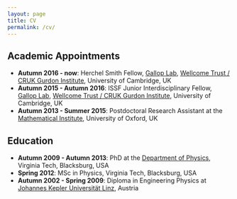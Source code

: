 ```yaml
---
layout: page
title: CV
permalink: /cv/
---
```


## Academic Appointments
* **Autumn 2016 - now**: Herchel Smith Fellow, [Gallop Lab](http://www2.gurdon.cam.ac.uk/~galloplab/), [Wellcome Trust / CRUK Gurdon Institute](http://www.gurdon.cam.ac.uk), University of Cambridge, UK
* **Autumn 2015 - Autumn 2016**: ISSF Junior Interdisciplinary Fellow, [Gallop Lab](http://www2.gurdon.cam.ac.uk/~galloplab/), [Wellcome Trust / CRUK Gurdon Institute](http://www.gurdon.cam.ac.uk), University of Cambridge, UK
* **Autumn 2013 - Summer 2015**: Postdoctoral Research Assistant at the [Mathematical Institute](http://www.maths.ox.ac.uk/), University of Oxford, UK

## Education
* **Autumn 2009 - Autumn 2013**: PhD at the [Department of Physics](http://www.phys.vt.edu/), Virginia Tech, Blacksburg, USA
* **Spring 2012**: MSc in Physics, Virginia Tech, Blacksburg, USA
* **Autumn 2002 - Spring 2009**: Diploma in Engineering Physics at [Johannes Kepler Universit&auml;t Linz](http://www.jku.at/), Austria

